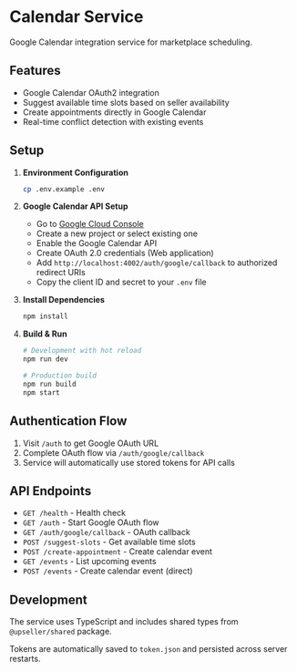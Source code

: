 # Calendar Service

Google Calendar integration service for marketplace scheduling.

## Features

- Google Calendar OAuth2 integration
- Suggest available time slots based on seller availability
- Create appointments directly in Google Calendar
- Real-time conflict detection with existing events

## Setup

1. **Environment Configuration**
   ```bash
   cp .env.example .env
   ```

2. **Google Calendar API Setup**
   - Go to [Google Cloud Console](https://console.developers.google.com/)
   - Create a new project or select existing one
   - Enable the Google Calendar API
   - Create OAuth 2.0 credentials (Web application)
   - Add `http://localhost:4002/auth/google/callback` to authorized redirect URIs
   - Copy the client ID and secret to your `.env` file

3. **Install Dependencies**
   ```bash
   npm install
   ```

4. **Build & Run**
   ```bash
   # Development with hot reload
   npm run dev

   # Production build
   npm run build
   npm start
   ```

## Authentication Flow

1. Visit `/auth` to get Google OAuth URL
2. Complete OAuth flow via `/auth/google/callback`
3. Service will automatically use stored tokens for API calls

## API Endpoints

- `GET /health` - Health check
- `GET /auth` - Start Google OAuth flow
- `GET /auth/google/callback` - OAuth callback
- `POST /suggest-slots` - Get available time slots
- `POST /create-appointment` - Create calendar event
- `GET /events` - List upcoming events
- `POST /events` - Create calendar event (direct)

## Development

The service uses TypeScript and includes shared types from `@upseller/shared` package.

Tokens are automatically saved to `token.json` and persisted across server restarts.
